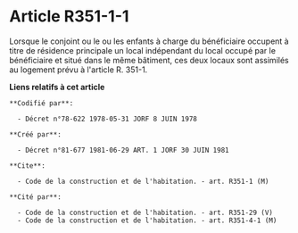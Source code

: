# Article R351-1-1

Lorsque le conjoint ou le ou les enfants à charge du bénéficiaire occupent à titre de résidence principale un local
indépendant du local occupé par le bénéficiaire et situé dans le même bâtiment, ces deux locaux sont assimilés au logement
prévu à l'article R. 351-1.

**Liens relatifs à cet article**

	**Codifié par**:

	  - Décret n°78-622 1978-05-31 JORF 8 JUIN 1978

	**Créé par**:

	  - Décret n°81-677 1981-06-29 ART. 1 JORF 30 JUIN 1981

	**Cite**:

	  - Code de la construction et de l'habitation. - art. R351-1 (M)

	**Cité par**:

	  - Code de la construction et de l'habitation. - art. R351-29 (V)
	  - Code de la construction et de l'habitation. - art. R351-4-1 (M)
